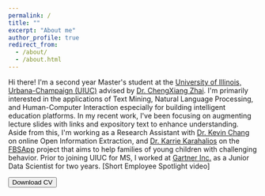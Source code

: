 ```yaml
---
permalink: /
title: ""
excerpt: "About me"
author_profile: true
redirect_from: 
  - /about/
  - /about.html
---
```


Hi there! I'm a second year Master's student at the [University of Illinois, Urbana-Champaign (UIUC)](https://cs.illinois.edu/) advised by [Dr. ChengXiang Zhai](http://czhai.cs.illinois.edu/). I'm  primarily interested in the applications of Text Mining, Natural Language Processing, and Human-Computer Interaction especially for building intelligent education platforms. In my recent work, I've been focusing on augmenting lecture slides with links and expository text to enhance understanding. Aside from this, I'm working as a Research Assistant with [Dr. Kevin Chang](http://www.forwarddatalab.org/kevinccchang) on online Open Information Extraction, and [Dr. Karrie Karahalios](http://social.cs.uiuc.edu/people/kkarahal.html) on the [FBSApp](http://fbs.vkcsites.org/) project that aims to help families of young children with challenging behavior. 
Prior to joining UIUC for MS, I worked at [Gartner Inc.](https://www.gartner.com/en) as a Junior Data Scientist for two years. [Short Employee Spotlight video]

<button name="button" onclick="http://bhaavya.github.io/files/wos_wip.pdf">Download CV</button>

